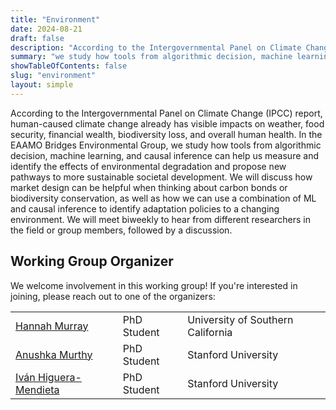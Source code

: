 ```yaml
---
title: "Environment"
date: 2024-08-21
draft: false
description: "According to the Intergovernmental Panel on Climate Change (IPCC) report, human-caused climate change already has visible impacts on weather, food security, financial wealth, biodiversity loss, and overall human health. In the EAAMO Bridges Environmental Group, we study how tools from algorithmic decision, machine learning, and causal inference can help us measure and identify the effects of environmental degradation and propose new pathways to more sustainable societal development. We will discuss how market design can be helpful when thinking about carbon bonds or biodiversity conservation, as well as how we can use a combination of ML and causal inference to identify adaptation policies to a changing environment. We will meet biweekly to hear from different researchers in the field or group members, followed by a discussion."
summary: "we study how tools from algorithmic decision, machine learning, and causal inference can help us measure and identify the effects of environmental degradation and propose new pathways to more sustainable societal development. We will discuss how market design can be helpful when thinking about carbon bonds or biodiversity conservation, as well as how we can use a combination of ML and causal inference to identify adaptation policies to a changing environment."
showTableOfContents: false
slug: "environment"
layout: simple
---
```

According to the Intergovernmental Panel on Climate Change (IPCC) report, human-caused climate change already has visible impacts on weather, food security, financial wealth, biodiversity loss, and overall human health. In the EAAMO Bridges Environmental Group, we study how tools from algorithmic decision, machine learning, and causal inference can help us measure and identify the effects of environmental degradation and propose new pathways to more sustainable societal development. We will discuss how market design can be helpful when thinking about carbon bonds or biodiversity conservation, as well as how we can use a combination of ML and causal inference to identify adaptation policies to a changing environment. We will meet biweekly to hear from different researchers in the field or group members, followed by a discussion.


## Working Group Organizer

We welcome involvement in this working group! If you're interested in joining, please reach out to one of the organizers:

|                 |             |                                  |
|-----------------|-------------|----------------------------------|
| [Hannah Murray](https://www.linkedin.com/in/hmmurray/) | PhD Student | University of Southern California             |
| [Anushka Murthy](https://anushkacm.github.io/) | PhD Student | Stanford University             |
| [Iván Higuera-Mendieta](https://ivanhigueram.com/) | PhD Student | Stanford University             |
